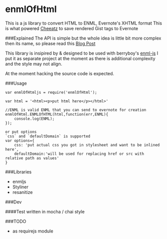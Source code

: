 enmlOfHtml
==========

This is a js library to convert HTML to ENML, Evernote's XHTML format
This is what powered [Cheeatz](http://www.cheeatz.com/home) to save rendered Gist tags to Evernote

###Explained
The API is simple but the whole idea is little bit more complex then its name, so please read this [Blog Post](http://kleineblase.wordpress.com/2013/07/24/convert-html-to-enml-for-evernote-a-non-trivial-process/)


This library is insipired by & designed to be used with berryboy's [enml-js](https://github.com/berryboy/enml-js)
I put it as separate project at the moment as there is additional complexity and the style may not align.

At the moment hacking the source code is expected.

###Usage
```
var enmlOfHtmljs = require('enmlOfHtml');

var html = '<html><p>put html here</p></html>'

//ENML is valid ENML that you can send to evernote for creation
enmlOfHtml.ENMLOfHTML(html,function(err,ENML){
	console.log(ENML);
});

or put options
`css` and `defaultDomain` is supported
var options={
	css: 'put actual css you got in stylesheet and want to be inlined here',
	defaultDomain:'will be used for replacing href or src with relative path as values'
}

```


###Libraries
- enmljs
- Styliner
- resanitize

###Dev

####Test
written in mocha / chai style


###TODO
- as requirejs module